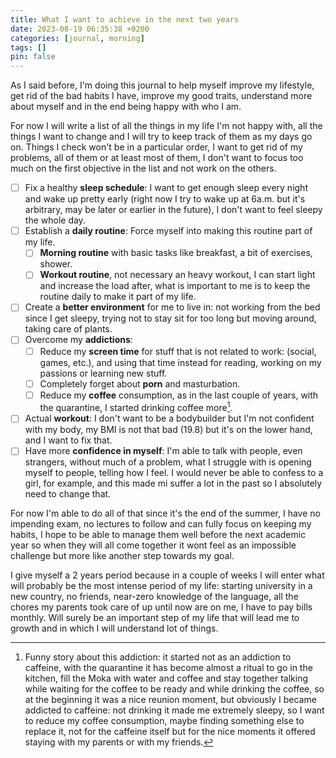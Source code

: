 ```yaml
---
title: What I want to achieve in the next two years
date: 2023-08-19 06:35:38 +0200
categories: [journal, morning]
tags: []
pin: false
---
```


As I said before, I'm doing this journal to help myself improve my lifestyle, get rid of the bad habits I have, improve my good traits, understand more about myself and in the end being happy with who I am.

For now I will write a list of all the things in my life I'm not happy with, all the things I want to change and I will try to keep track of them as my days go on.
Things I check won't be in a particular order, I want to get rid of my problems, all of them or at least most of them, I don't want to focus too much on the first objective in the list and not work on the others.
 
* [ ] Fix a healthy **sleep schedule**: I want to get enough sleep every night and wake up pretty early (right now I try to wake up at 6a.m. but it's arbitrary, may be later or earlier in the future), I don't want to feel sleepy the whole day.
* [ ] Establish a **daily routine**: Force myself into making this routine part of my life.
    * [ ] **Morning routine** with basic tasks like breakfast, a bit of exercises, shower.
    * [ ] **Workout routine**, not necessary an heavy workout, I can start light and increase the load after, what is important to me is to keep the routine daily to make it part of my life.
* [ ] Create a **better environment** for me to live in: not working from the bed since I get sleepy, trying not to stay sit for too long but moving around, taking care of plants.
* [ ] Overcome my **addictions**:
    * [ ] Reduce my **screen time** for stuff that is not related to work: (social, games, etc.), and using that time instead for reading, working on my passions or learning new stuff.
    * [ ] Completely forget about **porn** and masturbation.
    * [ ] Reduce my **coffee** consumption, as in the last couple of years, with the quarantine, I started drinking coffee more[^1].
* [ ] Actual **workout**: I don't want to be a bodybuilder but I'm not confident with my body, my BMI is not that bad (19.8) but it's on the lower hand, and I want to fix that.
* [ ] Have more **confidence in myself**: I'm able to talk with people, even strangers, without much of a problem, what I struggle with is opening myself to people, telling how I feel.
I would never be able to confess to a girl, for example, and this made mi suffer a lot in the past so I absolutely need to change that.

For now I'm able to do all of that since it's the end of the summer, I have no impending exam, no lectures to follow and can fully focus on keeping my habits, I hope to be able to manage them well before the next academic year so when they will all come together it wont feel as an impossible challenge but more like another step towards my goal.

I give myself a 2 years period because in a couple of weeks I will enter what will probably be the most intense period of my life: starting university in a new country, no friends, near-zero knowledge of the language, all the chores my parents took care of up until now are on me, I have to pay bills monthly.
Will surely be an important step of my life that will lead me to growth and in which I will understand lot of things.

[^1]: Funny story about this addiction: it started not as an addiction to caffeine, with the quarantine it has become almost a ritual to go in the kitchen, fill the Moka with water and coffee and stay together talking while waiting for the coffee to be ready and while drinking the coffee, so at the beginning it was a nice reunion moment, but obviously I became addicted to caffeine: not drinking it made me extremely sleepy, so I want to reduce my coffee consumption, maybe finding something else to replace it, not for the caffeine itself but for the nice moments it offered staying with my parents or with my friends.
